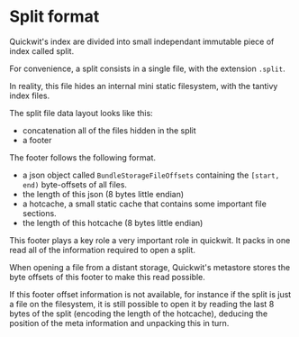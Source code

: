 # Split format

Quickwit's index are divided into small independant immutable piece of index called split.

For convenience, a split consists in a single file, with the extension `.split`.

In reality, this file hides an internal mini static filesystem,
with the tantivy index files.

The split file data layout looks like this:
- concatenation all of the files hidden in the split
- a footer

The footer follows the following format.

- a json object called `BundleStorageFileOffsets` containing the `[start, end)` byte-offsets
of all files.
- the length of this json (8 bytes little endian)
- a hotcache, a small static cache that contains some important file sections.
- the length of this hotcache (8 bytes little endian)

This footer plays a key role a very important role in quickwit.
It packs in one read all of the information required to open a split.

When opening a file from a distant storage,  Quickwit's metastore stores the byte offsets of this footer to make this read possible.

If this footer offset information is not available, for instance if the split is just a file on the filesystem, it is still possible to open it by reading the last 8 bytes of the split (encoding the length of the hotcache), deducing the position of the meta information and unpacking this in turn.
